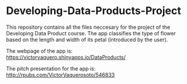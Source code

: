 # Developing-Data-Products-Project

This repository contains all the files neccesary for the project of the Developing Data Product course. The app classifies the type of flower based on the length and width of its petal (introduced by the user).

The webpage of the app is: https://victorvaquero.shinyapps.io/DataProducts/

The pitch presentation for the app is: http://rpubs.com/VictorVaquerosoto/546833

